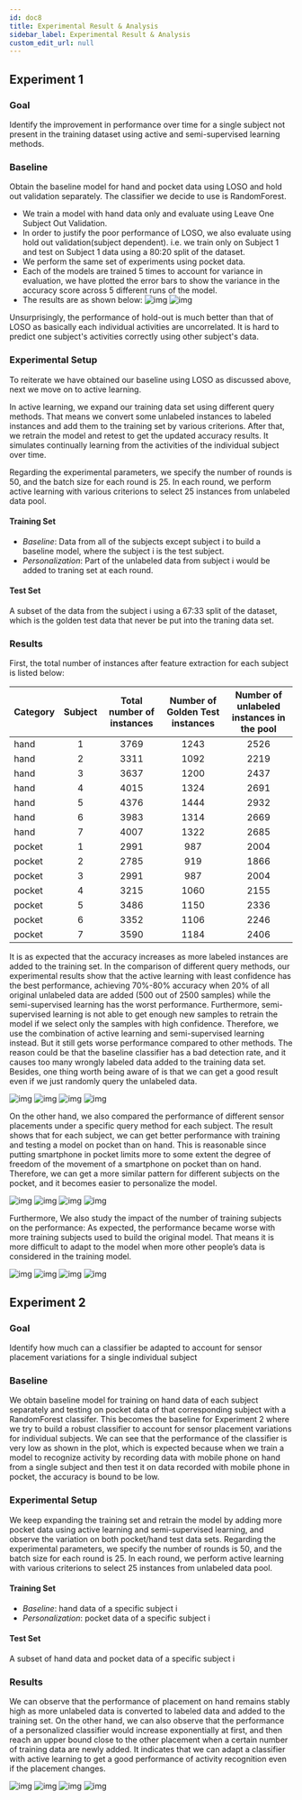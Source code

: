 ```yaml
---
id: doc8
title: Experimental Result & Analysis
sidebar_label: Experimental Result & Analysis 
custom_edit_url: null
---
```

## Experiment 1
### Goal
Identify the improvement in performance over time for a single subject not present in the training dataset using active and semi-supervised learning methods.

### Baseline
Obtain the baseline model for hand and pocket data using LOSO and hold out validation separately. The classifier we decide to use is RandomForest.
- We train a model with hand data only and evaluate using Leave One Subject Out Validation. 
- In order to justify the poor performance of LOSO, we also evaluate using hold out validation(subject dependent). i.e. we train only on Subject 1 and test on Subject 1 data using a 80:20 split of the dataset.
- We perform the same set of experiments using pocket data.
- Each of the models are trained 5 times to account for variance in evaluation, we have plotted the error bars to show the variance in the accuracy score across 5 different runs of the model.
- The results are as shown below:
![img](../static/img/basline_1.png) 
![img](../static/img/basline_2.png)

Unsurprisingly, the performance of hold-out is much better than that of LOSO as basically each individual activities are uncorrelated. It is hard to predict one subject's activities correctly using other subject's data.

### Experimental Setup
To reiterate we have obtained our baseline using LOSO as discussed above, next we move on to active learning.

In active learning, we expand our training data set using different query methods. That means we convert some unlabeled instances to labeled instances and add them to the training set by various criterions. After that, we retrain the model and retest to get the updated accuracy results. It simulates continually learning from the activities of the individual subject over time. 

Regarding the experimental parameters, we specify the number of rounds is 50, and the batch size for each round is 25. In each round, we perform active learning with various criterions to select 25 instances from unlabeled data pool.

#### Training Set
- *Baseline*: Data from all of the subjects except subject i to build a baseline model, where the subject i is the test subject.
- *Personalization*: Part of the unlabeled data from subject i would be added to traning set at each round.

#### Test Set
A subset of the data from the subject i using a 67:33 split of the dataset, which is the golden test data that never be put into the traning data set.


### Results
First, the total number of instances after feature extraction for each subject is listed below:

| Category    |      Subject      |   Total number of instances  | Number of Golden Test instances | Number of unlabeled instances in the pool|
| ------------| :---------------: | :-------------------------:  | :-------------------------:     | :-------------------------:              |
| hand        |   1               |   3769                       |		1243					   |    2526								  |
| hand        |   2               |   3311                       |		1092				       |	2219                                  |
| hand        |   3               |   3637                       |		1200					   |    2437                                  |
| hand        |   4               |   4015						 |		1324					   |    2691                                  |
| hand        |   5               |   4376						 |		1444					   |    2932                                  |
| hand        |   6               |   3983						 |		1314					   |    2669                                  |
| hand        |   7               |   4007						 |      1322                       |    2685                                  |
| pocket      |   1               |   2991						 |       987                       |    2004                                  |
| pocket      |   2               |   2785						 |       919                       |    1866                                  |
| pocket      |   3               |   2991						 |       987                       |    2004                                  |
| pocket      |   4               |   3215						 |      1060                       |    2155                                  |
| pocket      |   5               |   3486						 |      1150                       |    2336                                  |
| pocket      |   6               |   3352						 |      1106                       |    2246                                  |
| pocket      |   7               |   3590						 |      1184                       |    2406                                  |


It is as expected that the accuracy increases as more labeled instances are added to the training set. In the comparison of different query methods, our experimental results show that the active learning with least confidence has the best performance, achieving 70%-80% accuracy when 20% of all original unlabeled data are added (500 out of 2500 samples) while the semi-supervised learning has the worst performance. Furthermore, semi-supervised learning is not able to get enough new samples to retrain the model if we select only the samples with high confidence. Therefore, we use the combination of active learning and semi-supervised learning instead. But it still gets worse performance compared to other methods. The reason could be that the baseline classifier has a bad detection rate, and it causes too many wrongly labeled data added to the training data set. Besides, one thing worth being aware of is that we can get a good result even if we just randomly query the unlabeled data.

![img](../static/img/cmp_diff_method_1.png) 
![img](../static/img/cmp_diff_method_2.png)
![img](../static/img/cmp_diff_method_3.png) 
![img](../static/img/cmp_diff_method_4.png)


On the other hand, we also compared the performance of different sensor placements under a specific query method for each subject. The result shows that for each subject, we can get better performance with training and testing a model on pocket than on hand. This is reasonable since putting smartphone in pocket limits more to some extent the degree of freedom of the movement of a smartphone on pocket than on hand. Therefore, we can get a more similar pattern for different subjects on the pocket, and it becomes easier to personalize the model.

![img](../static/img/cmp_diff_sensor_placement_1.png) 
![img](../static/img/cmp_diff_sensor_placement_2.png)
![img](../static/img/cmp_diff_sensor_placement_3.png) 
![img](../static/img/cmp_diff_sensor_placement_4.png)

Furthermore, We also study the impact of the number of training subjects on the performance: As expected, the performance became worse with more training subjects used to build the original model. That means it is more difficult to adapt to the model when more other people’s data is considered in the training model.

![img](../static/img/cmp_number_train_1.png) 
![img](../static/img/cmp_number_train_2.png)
![img](../static/img/cmp_number_train_3.png) 
![img](../static/img/cmp_number_train_4.png)

## Experiment 2
### Goal
Identify how much can a classifier be adapted to account for sensor placement variations for a single individual subject

### Baseline
We obtain baseline model for training on hand data of each subject separately and testing on pocket data of that corresponding subject with a RandomForest classifer. This becomes the baseline for Experiment 2 where we try to build a robust classifier to account for sensor placement variations for individual subjects. We can see that the performance of the classifier is very low as shown in the plot, which is expected because when we train a model to recognize activity by recording data with mobile phone on hand from a single subject and then test it on data recorded with mobile phone in pocket, the accuracy is bound to be low.

### Experimental Setup
We keep expanding the training set and retrain the model by adding more pocket data using active learning and semi-supervised learning, and observe the variation on both pocket/hand test data sets.
Regarding the experimental parameters, we specify the number of rounds is 50, and the batch size for each round is 25. In each round, we perform active learning with various criterions to select 25 instances from unlabeled data pool.

#### Training Set
- *Baseline*: hand data of a specific subject i 
- *Personalization*: pocket data of a specific subject i

#### Test Set
A subset of hand data and pocket data of a specific subject i

### Results
We can observe that the performance of placement on hand remains stably high as more unlabeled data is converted to labeled data and added to the training set. On the other hand, we can also observe that the performance of a personalized classifier would increase exponentially at first, and then reach an upper bound close to the other placement when a certain number of training data are newly added. It indicates that we can adapt a classifier with active learning to get a good performance of activity recognition even if the placement changes.

![img](../static/img/train_test_diff_placement_3.png) 
![img](../static/img/train_test_diff_placement_4.png)
![img](../static/img/train_test_diff_placement_1.png) 
![img](../static/img/train_test_diff_placement_2.png)